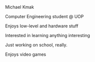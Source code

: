 Michael Kmak

Computer Engineering student @ UOP

Enjoys low-level and hardware stuff

Interested in learning anything interesting

Just working on school, really.

Enjoys video games
